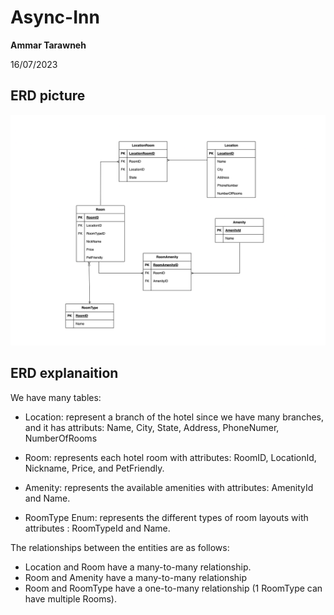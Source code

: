# Async-Inn

**Ammar Tarawneh**

16/07/2023
## ERD picture
![](./assets/lab11.png)

## ERD explanaition

We have many tables:

* Location: represent a branch of the hotel since we have many branches, and it has attributs: Name, City, State, Address, PhoneNumer, NumberOfRooms

* Room: represents each hotel room with attributes: RoomID, LocationId, Nickname, Price, and PetFriendly.

* Amenity: represents the available amenities with attributes: AmenityId and Name.

* RoomType Enum: represents the different types of room layouts with attributes : RoomTypeId and Name.

The relationships between the entities are as follows:

- Location and Room have a many-to-many relationship.
- Room and Amenity have a many-to-many relationship
- Room and RoomType have a one-to-many relationship (1 RoomType can have multiple Rooms).